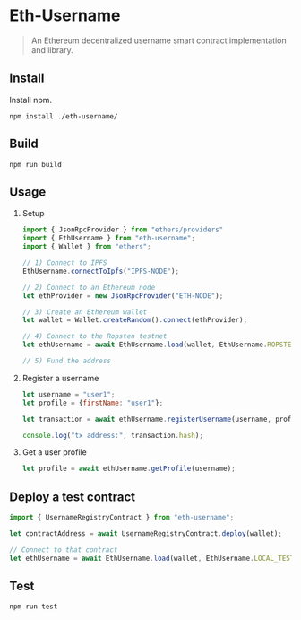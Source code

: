 # Eth-Username

> An Ethereum decentralized username smart contract implementation and library.

## Install

Install npm.

`npm install ./eth-username/`

## Build

`npm run build`

## Usage

1. Setup
	```javascript
    import { JsonRpcProvider } from "ethers/providers"
    import { EthUsername } from "eth-username";
    import { Wallet } from "ethers";

    // 1) Connect to IPFS
    EthUsername.connectToIpfs("IPFS-NODE");

    // 2) Connect to an Ethereum node
    let ethProvider = new JsonRpcProvider("ETH-NODE");

    // 3) Create an Ethereum wallet
    let wallet = Wallet.createRandom().connect(ethProvider);

    // 4) Connect to the Ropsten testnet
    let ethUsername = await EthUsername.load(wallet, EthUsername.ROPSTEN_TESTNET);

    // 5) Fund the address
    ```
2. Register a username
	```javascript
	let username = "user1";
    let profile = {firstName: "user1"};

	let transaction = await ethUsername.registerUsername(username, profile);

    console.log("tx address:", transaction.hash);
    ```
3. Get a user profile
	```javascript
    let profile = await ethUsername.getProfile(username);
    ```

## Deploy a test contract

```javascript
import { UsernameRegistryContract } from "eth-username";

let contractAddress = await UsernameRegistryContract.deploy(wallet);

// Connect to that contract
let ethUsername = await EthUsername.load(wallet, EthUsername.LOCAL_TESTNET, {contractAddress: contractAddress});
```

## Test

`npm run test`